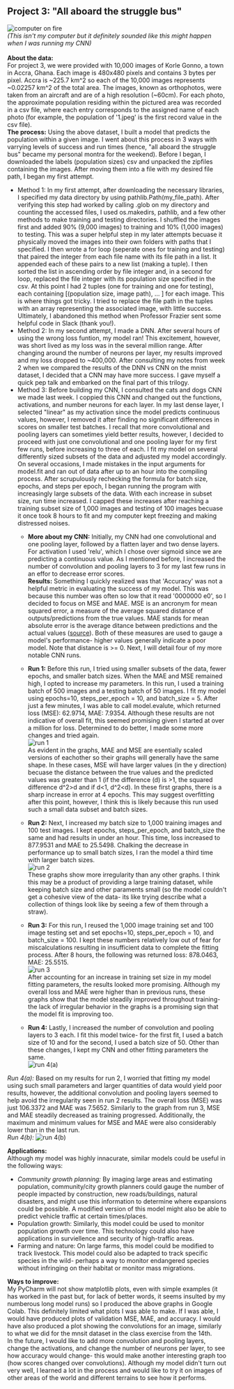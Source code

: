 ## Project 3: "All aboard the struggle bus"<br/>
![computer on fire](https://aeraposo.github.io/Data-310-Public-Raposo/mac_fire.jpg)<br/>
*(This isn't my computer but it definitely sounded like this might happen when I was running my CNN)*<br/><br/>
**About the data:**<br/>
For project 3, we were provided with 10,000 images of Korle Gonno, a town in Accra, Ghana. Each image is 480x480 pixels and contains 3 bytes per pixel. Accra is ~225.7 km^2 so each of the 10,000 images represents ~0.02257 km^2 of the total area. The images, known as orthophotos, were taken from an aircraft and are of a high resolution (~60cm). For each photo, the approximate population residing within the pictured area was recorded in a csv file, where each entry corresponds to the assigned name of each photo (for example, the population of '1.jpeg' is the first record value in the csv file).<br/>
**The process:** Using the above dataset, I built a model that predicts the population within a given image. I went about this process in 3 ways with varrying levels of success and run times (hence, "all aboard the struggle bus" became my personal montra for the weekend). Before I began, I downloaded the labels (population sizes) csv and unpacked the zipfiles containing the images. After moving them into a file with my desired file path, I began my first attempt.<br/>
- Method 1: In my first attempt, after downloading the necessary libraries, I specified my data directory by using pathlib.Path(my_file_path). After verifying this step had worked by calling .glob on my directory and counting the accessed files, I used os.makedirs, pathlib, and a few other methods to make training and testing directories. I shuffled the images first and added 90% (9,000 images) to training and 10% (1,000 images) to testing. This was a super helpful step in my later attempts becuase it physically moved the images into their own folders with paths that I specified. I then wrote a for loop (seperate ones for training and testing) that paired the integer from each file name with its file path in a list. It appended each of these pairs to a new list (making a tuple). I then sorted the list in ascending order by file integer and, in a second for loop, replaced the file integer with its population size specified in the csv. At this point I had 2 tuples (one for training and one for testing), each containing [(population size, image path), ... ] for each image. This is where things got tricky. I tried to replace the file path in the tuples with an array representing the associated image, with little success. Ultimately, I abandoned this method when Professor Frazier sent some helpful code in Slack (thank you!).<br/>
- Method 2: In my second attempt, I made a DNN. After several hours of using the wrong loss funtion, my model ran! This excitement, however, was short lived as my loss was in the several million range. After changing around the number of neurons per layer, my results improved and my loss dropped to ~400,000. After consulting my notes from week 2 when we compared the results of the DNN vs CNN on the mnist dataset, I decided that a CNN may have more success. I gave myself a quick pep talk and embarked on the final part of this trilogy.<br/>
- Method 3: Before building my CNN, I consulted the cats and dogs CNN we made last week. I coppied this CNN and changed out the functions, activations, and number neurons for each layer. In my last dense layer, I selected "linear" as my activation since the model predicts continuous values, however, I removed it after finding no significant differences in scores on smaller test batches. I recall that more convolutional and pooling layers can sometimes yield better results, however, I decided to proceed with just one convolutional and one pooling layer for my first few runs, before increasing to three of each. I fit my model on several differently sized subsets of the data and adjusted my model accordingly. On several occasions, I made mistakes in the input arguments for model.fit and ran out of data after up to an hour into the compiling process. After scrupulously rechecking the formula for batch size, epochs, and steps per epoch, I began running the program with increasingly large subsets of the data. With each increase in subset size, run time increased. I capped these increases after reaching a training subset size of 1,000 images and testing of 100 images becuase it once took 8 hours to fit and my computer kept freezing and making distressed noises.
  - **More about my CNN:** Initially, my CNN had one convolutional and one pooling layer, followed by a flatten layer and two dense layers. For activation I used 'relu', which I chose over sigmoid since we are predicting a continuous value. As I mentioned before, I increased the number of convolution and pooling layers to 3 for my last few runs in an effor to decrease error scores.<br/>
**Results:** Something I quickly realized was that 'Accuracy' was not a helpful metric in evaluating the success of my model. This was because this number was often so low that it read '0000000 e0', so I decided to focus on MSE and MAE. MSE is an ancronym for mean squared error, a measure of the average squared distance of outputs/predictions from the true values. MAE stands for mean absolute error is the average ditance between predictions and the actual values ([source](http://zerospectrum.com/2019/06/02/mae-vs-mse-vs-rmse/)). Both of these measures are used to gauge a model's performance- higher values generally indicate a poor model. Note that distance is >= 0. Next, I will detail four of my more notable CNN runs.
  - **Run 1:** Before this run, I tried using smaller subsets of the data, fewer epochs, and smaller batch sizes. When the MAE and MSE remained high, I opted to increase my parameters. In this run, I used a training batch of 500 images and a testing batch of 50 images. I fit my model using epochs=10, steps_per_epoch = 10, and batch_size = 5. After just a few minutes, I was able to call model.evalute, which returned loss (MSE): 62.9714,  MAE: 7.9354. Although these results are not indicative of overall fit, this seemed promising given I started at over a million for loss. Determined to do better, I made some more changes and tried again.<br/>
![run 1](https://aeraposo.github.io/Data-310-Public-Raposo/p3_1.png)<br/>
As evident in the graphs, MAE and MSE are esentially scaled versions of eachother so their graphs will generally have the same shape. In these cases, MSE will have larger values (in the y direction) becuase the distance between the true values and the predicted values was greater than 1 (if the difference (d) is >1, the squared difference d^2>d and if d<1, d^2<d). In these first graphs, there is a sharp increase in error at 4 epochs. This may suggest overfitting after this point, however, I think this is likely because this run used such a small data subset and batch sizes.<br/>

  - **Run 2:** Next, I increased my batch size to 1,000 training images and 100 test images. I kept epochs, steps_per_epoch, and batch_size the same and had results in under an hour. This time, loss increased to 877.9531 and MAE to 25.5498. Chalking the decrease in performance up to small batch sizes, I ran the model a third time with larger batch sizes.<br/>
![run 2](https://aeraposo.github.io/Data-310-Public-Raposo/p3_2.png)<br/>
These graphs show more irregularity than any other graphs. I think this may be a product of providing a large training dataset, while keeping batch size and other paraments small (so the model couldn't get a cohesive view of the data- its like trying describe what a collection of things look like by seeing a few of them through a straw).<br/>

  - **Run 3:** For this run, I reused the 1,000 image training set and 100 image testing set and set epochs=10, steps_per_epoch = 10, and batch_size = 100. I kept these numbers relatively low out of fear for miscalculations resulting in insufficient data to complete the fitting process. After 8 hours, the following was returned loss: 878.0463, MAE: 25.5515.<br/>
![run 3](https://aeraposo.github.io/Data-310-Public-Raposo/p3_3.png)<br/>
After accounting for an increase in training set size in my model fitting parameters, the results looked more promising. Although my overall loss and MAE were higher than in previous runs, these graphs show that the model steadily improved throughout training- the lack of irregular behavior in the graphs is a promising sign that the model fit is improving too.<br/> 

  - **Run 4:** Lastly, I increased the number of convolution and pooling layers to 3 each. I fit this model twice- for the first fit, I used a batch size of 10 and for the second, I used a batch size of 50. Other than these changes, I kept my CNN and other fitting parameters the same.<br/>
![run 4(a)](https://aeraposo.github.io/Data-310-Public-Raposo/p3_4.png)<br/>

*Run 4(a):* Based on my results for run 2, I worried that fitting my model using such small parameters and larger quantities of data would yield poor results, however, the additional convolution and pooling layers seemed to help avoid the irregularity seen in run 2 results. The overall loss (MSE) was just 106.3372 and MAE was 7.5652. Similarly to the graph from run 3, MSE and MAE steadily decreased as training progressed. Additionally, the maximum and minimum values for MSE and MAE were also considerably lower than in the last run.<br/>
*Run 4(b):*
![run 4(b)](https://aeraposo.github.io/Data-310-Public-Raposo/p3_4b.png)

**Applications:**<br/>
Although my model was highly innacurate, similar models could be useful in the following ways:<br/>
- *Community growth planning:* By imaging large areas and estimating population, community/city growth planners could gauge the number of people impacted by construction, new roads/buildings, natural disasters, and might use this information to determine where expansions could be possible. A modified version of this model might also be able to predict vehicle traffic at certain times/places.<br/>
- Population growth: Similarly, this model could be used to monitor population growth over time. This technology could also have applications in surviellence and security of high-traffic areas.<br/>
- Farming and nature: On large farms, this model could be modified to track livestock. This model could also be adapted to track specific species in the wild- perhaps a way to monitor endangered species without infringing on their habitat or monitor mass migrations.<br/>


**Ways to improve:**<br/>
My PyCharm will not show matplotlib plots, even with simple examples (it has worked in the past but, for lack of better words, it seems insulted by my numberous long model runs) so I produced the above graphs in Google Colab. This definitely limited what plots I was able to make. If I was able, I would have produced plots of validation MSE, MAE, and accuracy. I would have also produced a plot showing the convolutions for an image, similarly to what we did for the mnsit dataset in the class exercise from the 14th.<br/>
In the future, I would like to add more convolution and pooling layers, change the activations, and change the number of neurons per layer, to see how accuracy would change- this would make another interesting graph too (how scores changed over convolutions). Although my model didn't turn out very well, I learned a lot in the process and would like to try it on images of other areas of the world and different terrains to see how it performs.
